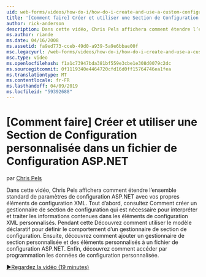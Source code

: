 ```yaml
---
uid: web-forms/videos/how-do-i/how-do-i-create-and-use-a-custom-configuration-section-in-an-aspnet-configuration-file
title: '[Comment faire] Créer et utiliser une Section de Configuration personnalisée dans un fichier de Configuration ASP.NET | Microsoft Docs'
author: rick-anderson
description: Dans cette vidéo, Chris Pels affichera comment étendre l’ensemble standard de paramètres de configuration ASP.NET avec vos propres éléments de configuration XML. Consultez tout d’abord, comment...
ms.author: riande
ms.date: 04/16/2008
ms.assetid: fa9ed773-cceb-49d0-a939-5a9e6bbae00f
msc.legacyurl: /web-forms/videos/how-do-i/how-do-i-create-and-use-a-custom-configuration-section-in-an-aspnet-configuration-file
msc.type: video
ms.openlocfilehash: f1a1c73947bda381bf559e3cbe1e308d0079c2dc
ms.sourcegitcommit: 0f1119340e4464720cfd16d0ff15764746ea1fea
ms.translationtype: MT
ms.contentlocale: fr-FR
ms.lasthandoff: 04/09/2019
ms.locfileid: "59392688"
---
```

# <a name="how-do-i-create-and-use-a-custom-configuration-section-in-an-aspnet-configuration-file"></a>[Comment faire] Créer et utiliser une Section de Configuration personnalisée dans un fichier de Configuration ASP.NET

par [Chris Pels](https://twitter.com/chrispels)

Dans cette vidéo, Chris Pels affichera comment étendre l’ensemble standard de paramètres de configuration ASP.NET avec vos propres éléments de configuration XML. Tout d’abord, consultez Comment créer un gestionnaire de section de configuration qui est nécessaire pour interpréter et traiter les informations contenues dans les éléments de configuration XML personnalisés. Pendant cette Découvrez comment utiliser le modèle déclaratif pour définir le comportement d’un gestionnaire de section de configuration. Ensuite, découvrez comment ajouter un gestionnaire de section personnalisée et des éléments personnalisés à un fichier de configuration ASP.NET. Enfin, découvrez comment accéder par programmation les données de configuration personnalisée.

[&#9654;Regardez la vidéo (19 minutes)](https://channel9.msdn.com/Blogs/ASP-NET-Site-Videos/how-do-i-create-and-use-a-custom-configuration-section-in-an-aspnet-configuration-file)
